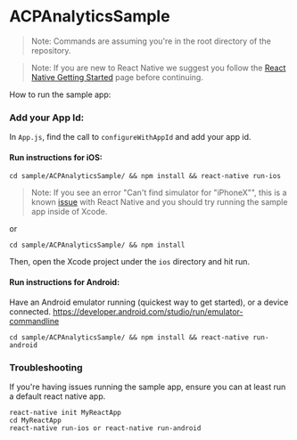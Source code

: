 # ACPAnalyticsSample

> Note: Commands are assuming you're in the root directory of the repository.

> Note: If you are new to React Native we suggest you follow the [React Native Getting Started](<https://facebook.github.io/react-native/docs/getting-started.html>) page before continuing.

How to run the sample app:

### Add your App Id:
In `App.js`, find the call to `configureWithAppId` and add your app id.

#### Run instructions for iOS:

```
cd sample/ACPAnalyticsSample/ && npm install && react-native run-ios
```

> Note: If you see an error "Can't find simulator for "iPhoneX"", this is a known [issue](https://github.com/facebook/react-native/issues/23256) with React Native and you should try running the sample app inside of Xcode.

or
```
cd sample/ACPAnalyticsSample/ && npm install
```
Then, open the Xcode project under the `ios` directory and hit run.

#### Run instructions for Android:

Have an Android emulator running (quickest way to get started), or a device connected. https://developer.android.com/studio/run/emulator-commandline

```
cd sample/ACPAnalyticsSample/ && npm install && react-native run-android
```

### Troubleshooting

If you're having issues running the sample app, ensure you can at least run a default react native app.

```
react-native init MyReactApp
cd MyReactApp
react-native run-ios or react-native run-android
```
